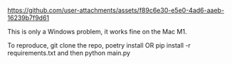 

https://github.com/user-attachments/assets/f89c6e30-e5e0-4ad6-aaeb-16239b7f9d61

This is only a Windows problem, it works fine on the Mac M1.

To reproduce, git clone the repo, poetry install OR pip install -r requirements.txt and then python main.py
